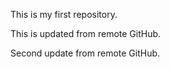 This is my first repository.

This is updated from remote GitHub.

Second update from remote GitHub.
